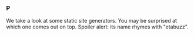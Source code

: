### P

We take a look at some static site generators.
You may be surprised at which one comes out on top.
Spoiler alert: its name rhymes with "etabuzz".


